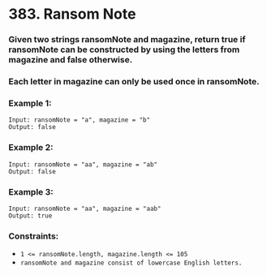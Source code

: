 # 383. Ransom Note

### Given two strings ransomNote and magazine, return true if ransomNote can be constructed by using the letters from magazine and false otherwise.

### Each letter in magazine can only be used once in ransomNote.

### Example 1:

```
Input: ransomNote = "a", magazine = "b"
Output: false
```

### Example 2:

```
Input: ransomNote = "aa", magazine = "ab"
Output: false
```

### Example 3:

```
Input: ransomNote = "aa", magazine = "aab"
Output: true
```

### Constraints:

- `1 <= ransomNote.length, magazine.length <= 105`
- `ransomNote and magazine consist of lowercase English letters.`
